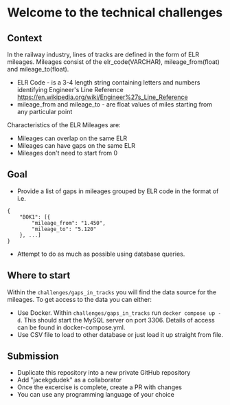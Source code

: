 # Welcome to the technical challenges

## Context
In the railway industry, lines of tracks are defined in the form of ELR mileages. Mileages consist of the elr_code(VARCHAR), mileage_from(float) and mileage_to(float).
- ELR Code - is a 3-4 length string containing letters and numbers identifying Engineer's Line Reference https://en.wikipedia.org/wiki/Engineer%27s_Line_Reference
- mileage_from and mileage_to - are float values of miles starting from any particular point

Characteristics of the ELR Mileages are:
- Mileages can overlap on the same ELR
- Mileages can have gaps on the same ELR
- Mileages don't need to start from 0

## Goal
- Provide a list of gaps in mileages grouped by ELR code in the format of i.e.
```
{
    "BOK1": [{
        "mileage_from": "1.450",
        "mileage_to": "5.120"
    }, ...]
}
```
- Attempt to do as much as possible using database queries.


## Where to start
Within the `challenges/gaps_in_tracks` you will find the data source for the mileages. To get access to the data you can either:
- Use Docker. Within `challenges/gaps_in_tracks` run `docker compose up -d`. This should start the MySQL server on port 3306. Details of access can be found in docker-compose.yml.
- Use CSV file to load to other database or just load it up straight from file.

## Submission
- Duplicate this repository into a new private GitHub repository
- Add "jacekgdudek" as a collaborator
- Once the excercise is complete, create a PR with changes
- You can use any programming language of your choice




